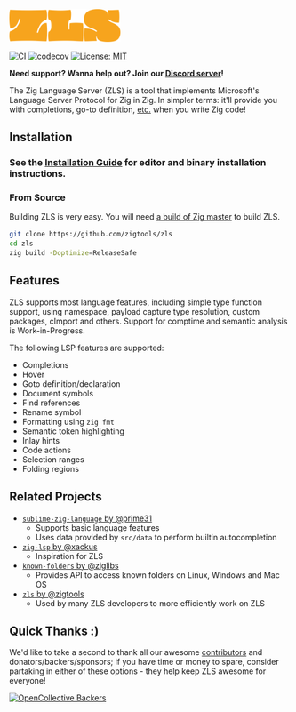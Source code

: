 <img src="https://raw.githubusercontent.com/zigtools/zls/master/.github/assets/zls-opt.svg" alt="Zig Language Server" width=200>

[![CI](https://github.com/zigtools/zls/workflows/CI/badge.svg)](https://github.com/zigtools/zls/actions)
[![codecov](https://codecov.io/github/zigtools/zls/graph/badge.svg?token=WE18MPF00W)](https://codecov.io/github/zigtools/zls)
[![License: MIT](https://img.shields.io/badge/License-MIT-yellow.svg)](https://opensource.org/licenses/MIT)

**Need support? Wanna help out? Join our [Discord server](https://discord.gg/5m5U3qpUhk)!**

The Zig Language Server (ZLS) is a tool that implements Microsoft's Language Server Protocol for Zig in Zig. In simpler terms: it'll provide you with completions, go-to definition, [etc.](#features) when you write Zig code!

## Installation

### See the [Installation Guide](https://github.com/zigtools/zls/wiki/Installation) for editor and binary installation instructions.

### From Source

Building ZLS is very easy. You will need [a build of Zig master](https://ziglang.org/download/) to build ZLS.

```bash
git clone https://github.com/zigtools/zls
cd zls
zig build -Doptimize=ReleaseSafe
```

## Features

ZLS supports most language features, including simple type function support, using namespace, payload capture type resolution, custom packages, cImport and others. Support for comptime and semantic analysis is Work-in-Progress.

The following LSP features are supported:

- Completions
- Hover
- Goto definition/declaration
- Document symbols
- Find references
- Rename symbol
- Formatting using `zig fmt`
- Semantic token highlighting
- Inlay hints
- Code actions
- Selection ranges
- Folding regions

## Related Projects

- [`sublime-zig-language` by @prime31](https://github.com/prime31/sublime-zig-language)
  - Supports basic language features
  - Uses data provided by `src/data` to perform builtin autocompletion
- [`zig-lsp` by @xackus](https://github.com/xackus/zig-lsp)
  - Inspiration for ZLS
- [`known-folders` by @ziglibs](https://github.com/ziglibs/known-folders)
  - Provides API to access known folders on Linux, Windows and Mac OS
- [`zls` by @zigtools](https://github.com/zigtools/zls)
  - Used by many ZLS developers to more efficiently work on ZLS

## Quick Thanks :)

We'd like to take a second to thank all our awesome [contributors](https://github.com/zigtools/zls/graphs/contributors) and donators/backers/sponsors; if you have time or money to spare, consider partaking in either of these options - they help keep ZLS awesome for everyone!

[![OpenCollective Backers](https://opencollective.com/zigtools/backers.svg?width=890&limit=1000)](https://opencollective.com/zigtools#category-CONTRIBUTE)
